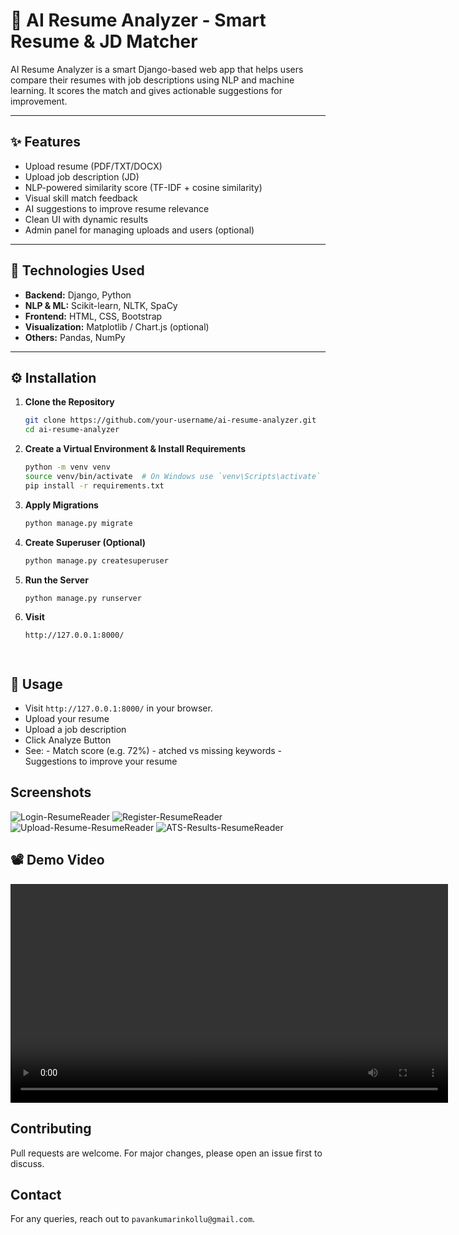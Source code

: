 # 🤖 AI Resume Analyzer - Smart Resume & JD Matcher

AI Resume Analyzer is a smart Django-based web app that helps users compare their resumes with job descriptions using NLP and machine learning. It scores the match and gives actionable suggestions for improvement.

---

## ✨ Features

- Upload resume (PDF/TXT/DOCX)
- Upload job description (JD)
- NLP-powered similarity score (TF-IDF + cosine similarity)
- Visual skill match feedback
- AI suggestions to improve resume relevance
- Clean UI with dynamic results
- Admin panel for managing uploads and users (optional)

---

## 🧰 Technologies Used

- **Backend:** Django, Python
- **NLP & ML:** Scikit-learn, NLTK, SpaCy
- **Frontend:** HTML, CSS, Bootstrap
- **Visualization:** Matplotlib / Chart.js (optional)
- **Others:** Pandas, NumPy

---

## ⚙️ Installation

1. **Clone the Repository**
   ```sh
   git clone https://github.com/your-username/ai-resume-analyzer.git
   cd ai-resume-analyzer
2. **Create a Virtual Environment & Install Requirements**
   ```sh
   python -m venv venv
   source venv/bin/activate  # On Windows use `venv\Scripts\activate`
   pip install -r requirements.txt

3. **Apply Migrations**
   ```sh
   python manage.py migrate

4. **Create Superuser (Optional)**
   ```sh
   python manage.py createsuperuser

5. **Run the Server**
   ```sh
   python manage.py runserver

6. **Visit**
   ```sh
   http://127.0.0.1:8000/




## 🧪 Usage
- Visit `http://127.0.0.1:8000/` in your browser.
- Upload your resume
- Upload a job description
- Click Analyze Button
- See:
      - Match score (e.g. 72%)
      - atched vs missing keywords
      - Suggestions to improve your resume

## Screenshots

![Login-ResumeReader](https://github.com/user-attachments/assets/d29652da-745f-41da-9a46-bb7818b2320c)
![Register-ResumeReader](https://github.com/user-attachments/assets/61c797a4-a6a6-45ed-bd3d-ae07c5b84e49)
![Upload-Resume-ResumeReader](https://github.com/user-attachments/assets/86a111df-c29e-4e77-a47b-758e971a9a81)
![ATS-Results-ResumeReader](https://github.com/user-attachments/assets/6996f4aa-1f47-4a04-bb1a-6e0e76128603)

## 📽️ Demo Video

<video width="700" controls>
  <source src="assets/E-commerce Site (1).mp4" type="video/mp4">
  Your browser does not support the video tag.
</video>



## Contributing
Pull requests are welcome. For major changes, please open an issue first to discuss.



## Contact
For any queries, reach out to `pavankumarinkollu@gmail.com`.

